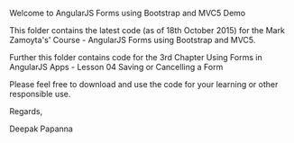 Welcome to AngularJS Forms using Bootstrap and MVC5 Demo

This folder contains the latest code (as of 18th October 2015) for the Mark Zamoyta's' Course - AngularJS Forms using Bootstrap and MVC5.

Further this folder contains code for the 3rd Chapter Using Forms in AngularJS Apps - Lesson 04 Saving or Cancelling a Form

Please feel free to download and use the code for your learning or other responsible use.


Regards, 

Deepak Papanna